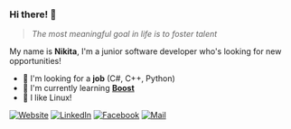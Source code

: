 ### Hi there! 👋

> *The most meaningful goal in life is to foster talent*

My name is **Nikita**, I'm a junior software developer who's looking for new opportunities!
- 🔭 I'm looking for a **job** (C#, C++, Python)
- 🌱 I'm currently learning **[Boost](https://www.boost.org/)**
- 🐧 I like Linux!

[![Website](https://cdn3.iconfinder.com/data/icons/business-and-office-51/32/user_person_human_avatar-32.png)](https://rusetskii.dev/)
[![LinkedIn](https://cdn3.iconfinder.com/data/icons/free-social-icons/67/linkedin_square_color-32.png)](https://www.linkedin.com/in/xtenzq/)
[![Facebook](https://cdn3.iconfinder.com/data/icons/free-social-icons/67/facebook_square-32.png)](https://www.facebook.com/xtenzQ/)
[![Mail](https://cdn4.iconfinder.com/data/icons/logos-and-brands/512/243_Outlook_logo-32.png)](mailto:me@rusetskii.dev)

<!--
**xtenzQ/xtenzQ** is a ✨ _special_ ✨ repository because its `README.md` (this file) appears on your GitHub profile.

Here are some ideas to get you started:

-  I’m currently working on ...
- 🌱 I’m currently learning ...
- 👯 I’m looking to collaborate on ...
- 🤔 I’m looking for help with ...
- 💬 Ask me about ...
- 📫 How to reach me: ...
- 😄 Pronouns: ...
- ⚡ Fun fact: ...
-->

